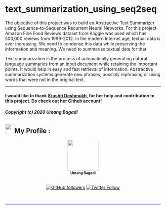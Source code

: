 # text_summarization_using_seq2seq

The objective of this project was to build an Abstractive Text Summarizer using Sequence-to-Sequence Recurrent Neural Networks. For this project Amazon Fine Food Reviews dataset from Kaggle was used which has 500,000 reviews from 1999-2012. In the modern Internet age, textual data is ever increasing. We need to condense this data while preserving the information and meaning. We need to summarize textual data for that.

Text summarization is the process of automatically generating natural language summaries from an input document while retaining the important points. It would help in easy and fast retrieval of information. Abstractive summarization systems generate new phrases, possibly rephrasing or using words that were not in the original text.

---
#### I would like to thank [Srushti Deshmukh](https://github.com/Srushti2002), for her help and contribution to this project. Do check out her Github account!

##### Copyright (c) 2020 Umang Bagadi


## <img src="https://media.giphy.com/media/iY8CRBdQXODJSCERIr/giphy.gif" width="30px">My Profile :
<div align="center">
<a href="https://github.com/umangbagadi03"><img src="https://avatars.githubusercontent.com/u/78692913?s=400&v=4" width="100px;" alt=""/><br /><sub><b> Umang Bagadi</b></sub></a>
</br>

</br>




[![GitHub followers](https://img.shields.io/github/followers/umangbagadi03.svg?label=Follow%20@umangbagadi03&style=social)](https://github.com/umangbagadi03) 
[![Twitter Follow](https://img.shields.io/twitter/follow/BagadiUmang?style=social)]([https://twitter.com/BagadiUmang])
</div>
</br>
<hr style="height:2px;#8080ffborder-width:0;border-radius: 5px;color:gray;background-color:#8080ff">
</br>
